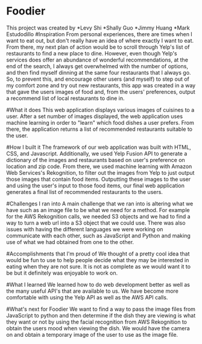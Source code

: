 # Foodier

This project was created by
  *Levy Shi
  *Shally Guo
  *Jimmy Huang
  *Mark Estudodillo
#Inspiration
From personal experiences, there are times when I want to eat out, but don't really have an idea of where exactly I want to eat. From there, my next plan of action would be to scroll through Yelp's list of restaurants to find a new place to dine. However, even though Yelp's services does offer an abundance of wonderful recommendations, at the end of the search, I always get overwhelmed with the number of options, and then find myself dinning at the same four restaurants that I always go. So, to prevent this, and encourage other users (and myself) to step out of my comfort zone and try out new restaurants, this app was created in a way that gave the users images of food and, from the users' preferences, output a recommend list of local restaurants to dine in.

#What it does
This web application displays various images of cuisines to a user. After a set number of images displayed, the web application uses machine learning in order to "learn" which food dishes a user prefers. From there, the application returns a list of recommended restaurants suitable to the user.

#How I built it
The framework of our web application was built with HTML, CSS, and Javascript. Additionally, we used Yelp Fusion API to generate a dictionary of the images and restaurants based on user's preference on location and zip code. From there, we used machine learning with Amazon Web Services's Rekognition, to filter out the images from Yelp to just output those images that contain food items. Outputting these images to the user and using the user's input to those food items, our final web application generates a final list of recommended restaurants to the users.

#Challenges I ran into
A main challenge that we ran into is altering what we have such as an image file to be what we need for a method. For example for the AWS Rekognition calls, we needed S3 objects and we had to find a way to turn a web url into a S3 object that we could use. There was also issues with having the different languages we were working on communicate with each other, such as JavaScript and Python and making use of what we had obtained from one to the other.

#Accomplishments that I'm proud of
We thought of a pretty cool idea that would be fun to use to help people decide what they may be interested in eating when they are not sure. It is not as complete as we would want it to be but it definitely was enjoyable to work on.

#What I learned
We learned how to do web development better as well as the many useful API's that are available to us. We have become more comfortable with using the Yelp API as well as the AWS API calls.

#What's next for Foodier
We want to find a way to pass the image files from JavaScript to python and then determine if the dish they are viewing is what they want or not by using the facial recognition from AWS Rekognition to obtain the users mood when viewing the dish. We would have the camera on and obtain a temporary image of the user to use as the image file.
